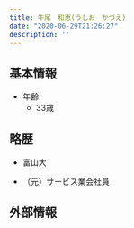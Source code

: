```yaml
---
title: 牛尾　和恵(うしお　かづえ)
date: "2020-06-29T21:26:27"
description: ''
---
```


## 基本情報

* 年齢
  * 33歳

## 略歴

* 富山大

* （元）サービス業会社員


## 外部情報

